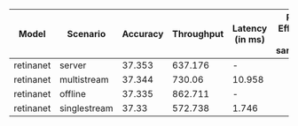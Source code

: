| Model     | Scenario     |   Accuracy |   Throughput | Latency (in ms)   | Power Efficiency (in samples/J)   | TEST01   |
|-----------|--------------|------------|--------------|-------------------|-----------------------------------|----------|
| retinanet | server       |     37.353 |      637.176 | -                 |                                   | passed   |
| retinanet | multistream  |     37.344 |      730.06  | 10.958            |                                   | passed   |
| retinanet | offline      |     37.335 |      862.711 | -                 |                                   | passed   |
| retinanet | singlestream |     37.33  |      572.738 | 1.746             |                                   | passed   |